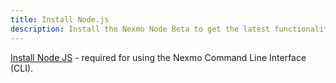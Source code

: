 ```yaml
---
title: Install Node.js
description: Install the Nexmo Node Beta to get the latest functionality
---
```


[Install Node JS](https://nodejs.org/en/download/) - required for using the Nexmo Command Line Interface (CLI).
